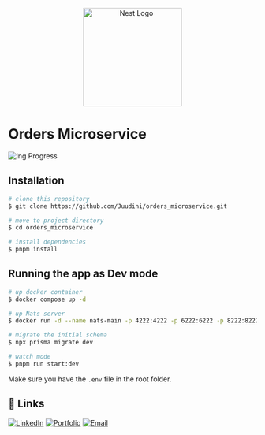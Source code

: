 <p align="center">
  <a href="http://nestjs.com/" target="blank"><img src="https://nestjs.com/img/logo-small.svg" width="200" alt="Nest Logo" /></a>
</p>

# Orders Microservice

![Ing Progress](https://img.shields.io/badge/Status-In%20Progress-yellow)

<!-- ## Description

[Nest](https://github.com/nestjs/nest) framework TypeScript starter repository. -->

## Installation

```bash
# clone this repository
$ git clone https://github.com/Juudini/orders_microservice.git

# move to project directory
$ cd orders_microservice

# install dependencies
$ pnpm install
```

## Running the app as Dev mode

```bash
# up docker container
$ docker compose up -d

# up Nats server
$ docker run -d --name nats-main -p 4222:4222 -p 6222:6222 -p 8222:8222 nats

# migrate the initial schema
$ npx prisma migrate dev

# watch mode
$ pnpm run start:dev
```

Make sure you have the `.env` file in the root folder.

## 🔗 Links

<a href="https://www.linkedin.com/in/juandebandi/"><img alt="LinkedIn" title="LinkedIn" src="https://custom-icon-badges.demolab.com/badge/-LinkedIn-231b2e?style=for-the-badge&logoColor=F8D866&logo=LinkedIn"/></a>
<a href="https://juandebandi.dev/"><img alt="Portfolio" title="Portfolio" src="https://custom-icon-badges.demolab.com/badge/-|Portfolio-1F222E?style=for-the-badge&logoColor=F8D866&logo=link-external"/></a>
<a href="mailto:juudinidev@gmail.com">
<img src="https://custom-icon-badges.demolab.com/badge/-Email-231b2e?style=for-the-badge&logoColor=F8D866&logo=gmail" alt="Email">
</a>

